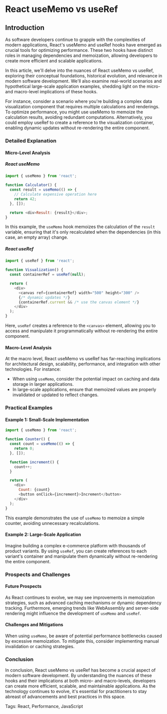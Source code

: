 # React useMemo vs useRef
## Introduction

As software developers continue to grapple with the complexities of modern applications, React's useMemo and useRef hooks have emerged as crucial tools for optimizing performance. These two hooks have distinct roles in managing dependencies and memoization, allowing developers to create more efficient and scalable applications.

In this article, we'll delve into the nuances of React useMemo vs useRef, exploring their conceptual foundations, historical evolution, and relevance in modern software development. We'll also examine real-world scenarios and hypothetical large-scale application examples, shedding light on the micro- and macro-level implications of these hooks.

For instance, consider a scenario where you're building a complex data visualization component that requires multiple calculations and renderings. To optimize performance, you might use useMemo to memoize the calculation results, avoiding redundant computations. Alternatively, you could employ useRef to create a reference to the visualization container, enabling dynamic updates without re-rendering the entire component.

### Detailed Explanation

#### Micro-Level Analysis

##### React useMemo

```javascript
import { useMemo } from 'react';

function Calculator() {
  const result = useMemo(() => {
    // Calculate expensive operation here
    return 42;
  }, []);

  return <div>Result: {result}</div>;
}
```

In this example, the `useMemo` hook memoizes the calculation of the `result` variable, ensuring that it's only recalculated when the dependencies (in this case, an empty array) change.

##### React useRef

```javascript
import { useRef } from 'react';

function Visualization() {
  const containerRef = useRef(null);

  return (
    <div>
      <canvas ref={containerRef} width="500" height="300" />
      {/* dynamic updates */}
      {containerRef.current && /* use the canvas element */}
    </div>
  );
}
```

Here, `useRef` creates a reference to the `<canvas>` element, allowing you to access and manipulate it programmatically without re-rendering the entire component.

#### Macro-Level Analysis

At the macro level, React useMemo vs useRef has far-reaching implications for architectural design, scalability, performance, and integration with other technologies. For instance:

* When using `useMemo`, consider the potential impact on caching and data storage in larger applications.
* In large-scale applications, ensure that memoized values are properly invalidated or updated to reflect changes.

### Practical Examples

#### Example 1: Small-Scale Implementation

```javascript
import { useMemo } from 'react';

function Counter() {
  const count = useMemo(() => {
    return 0;
  }, []);

  function increment() {
    count++;
  }

  return (
    <div>
      Count: {count}
      <button onClick={increment}>Increment</button>
    </div>
  );
}
```

This example demonstrates the use of `useMemo` to memoize a simple counter, avoiding unnecessary recalculations.

#### Example 2: Large-Scale Application

Imagine building a complex e-commerce platform with thousands of product variants. By using `useRef`, you can create references to each variant's container and manipulate them dynamically without re-rendering the entire component.

### Prospects and Challenges

#### Future Prospects

As React continues to evolve, we may see improvements in memoization strategies, such as advanced caching mechanisms or dynamic dependency tracking. Furthermore, emerging trends like WebAssembly and server-side rendering might influence the development of `useMemo` and `useRef`.

#### Challenges and Mitigations

When using `useMemo`, be aware of potential performance bottlenecks caused by excessive memoization. To mitigate this, consider implementing manual invalidation or caching strategies.

### Conclusion

In conclusion, React useMemo vs useRef has become a crucial aspect of modern software development. By understanding the nuances of these hooks and their implications at both micro- and macro-levels, developers can create more efficient, scalable, and maintainable applications. As the technology continues to evolve, it's essential for practitioners to stay abreast of advancements and best practices in this space.

Tags: React, Performance, JavaScript